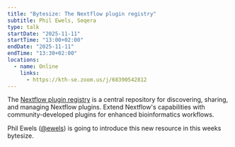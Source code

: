 ```yaml
---
title: "Bytesize: The Nextflow plugin registry"
subtitle: Phil Ewels, Seqera
type: talk
startDate: "2025-11-11"
startTime: "13:00+02:00"
endDate: "2025-11-11"
endTime: "13:30+02:00"
locations:
  - name: Online
    links:
      - https://kth-se.zoom.us/j/68390542812
---
```


The [Nextflow plugin registry](https://registry.nextflow.io/) is a central repository for discovering, sharing, and managing Nextflow plugins. 
Extend Nextflow's capabilities with community-developed plugins for enhanced bioinformatics workflows.

Phil Ewels ([@ewels](https://github.com/ewels)) is going to introduce this new resource in this weeks bytesize.
